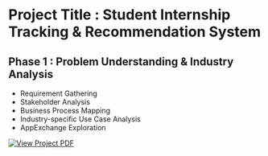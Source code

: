 # Project Title : Student Internship Tracking & Recommendation System

## Phase 1 : Problem Understanding & Industry Analysis

- Requirement Gathering
- Stakeholder Analysis
- Business Process Mapping
- Industry-specific Use Case Analysis
- AppExchange Exploration



[![View Project PDF](https://img.shields.io/badge/VIEW_PROJECT_PDF-blue?style=for-the-badge)](SF_PHASE1.pdf)



